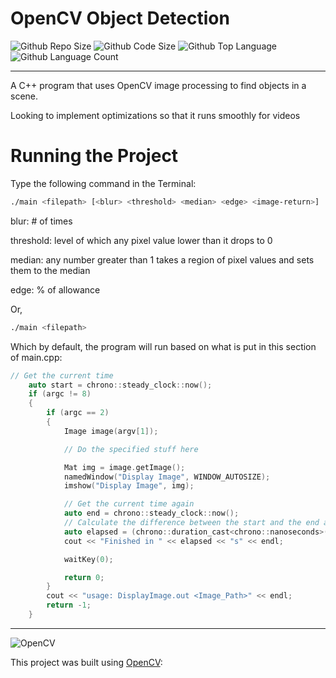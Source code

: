 # OpenCV Object Detection
![Github Repo Size](https://img.shields.io/github/repo-size/jacobismael/CV-Detect?style=for-the-badge)
![Github Code Size](https://img.shields.io/github/languages/code-size/jacobismael/CV-Detect?style=for-the-badge)
![Github Top Language](https://img.shields.io/github/languages/top/jacobismael/CV-Detect?color=%23f34b7d&style=for-the-badge)
![Github Language Count](https://img.shields.io/github/languages/count/jacobismael/CV-Detect?style=for-the-badge&color=success)
- - -
A C++ program that uses OpenCV image processing to find objects in a scene.

Looking to implement optimizations so that it runs smoothly for videos

# Running the Project
Type the following command in the Terminal:
```bash
./main <filepath> [<blur> <threshold> <median> <edge> <image-return>]
```
blur: # of times

threshold: level of which any pixel value lower than it drops to 0

median: any number greater than 1 takes a region of pixel values and sets them to the median

edge: % of allowance

Or,
```bash
./main <filepath>
```

Which by default, the program will run based on what is put in this section of main.cpp:

```cpp
// Get the current time
    auto start = chrono::steady_clock::now();
    if (argc != 8)
    {
        if (argc == 2)
        {
            Image image(argv[1]);

            // Do the specified stuff here

            Mat img = image.getImage();
            namedWindow("Display Image", WINDOW_AUTOSIZE);
            imshow("Display Image", img);

            // Get the current time again
            auto end = chrono::steady_clock::now();
            // Calculate the difference between the start and the end and print the result
            auto elapsed = (chrono::duration_cast<chrono::nanoseconds>(end - start).count() / 1e9 );
            cout << "Finished in " << elapsed << "s" << endl;

            waitKey(0);

            return 0;
        }
        cout << "usage: DisplayImage.out <Image_Path>" << endl;
        return -1;
    }
```

- - -

![OpenCV](https://avatars1.githubusercontent.com/u/5009934?s=200&v=4)

This project was built using [OpenCV](https://opencv.org/):